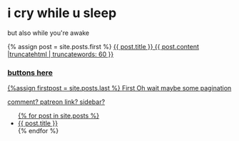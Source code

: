# i cry while u sleep
but also while you're awake

{% assign post = site.posts.first %}
 <a href="{{ post.url | prepend: site.github.url }}">
      {{ post.title }}
      {{ post.content |truncatehtml | truncatewords: 60 }}


### buttons here
{%assign firstpost = site.posts.last %}
 <a href="{{ firstpost.url | prepend: site.github.url }}"> First
 Oh wait maybe some pagination
 

comment?
patreon link?
sidebar?

<ul>
  {% for post in site.posts %}
    <li>
      <a href="{{ post.url | prepend: site.github.url }}">{{ post.title }}</a>
    </li>
  {% endfor %}
</ul>
